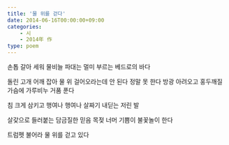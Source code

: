 ```yaml
---
title: '물 위를 걷다'
date: 2014-06-16T00:00:00+09:00
categories: 
    - 시
    - 2014年 作
type: poem
---
```


손톱 갈아 세워
물비늘 파대는
멀미 부르는
베드로의 바다

돌린 고개 어깨 잡아
물 위 걸어오라는데
안 된다 정말 못 한다
방광 아려오고
홍두깨질 가슴에
가루비누 거품 푼다

침 크게 삼키고
행여나 행여나
살짜기 내딛는 저린 발

살갗으로 들러붙는
담금질한 믿음
목젖 너머 기쁨이 불꽃놀이 한다

트럼펫 불어라
물 위를 걷고 있다
